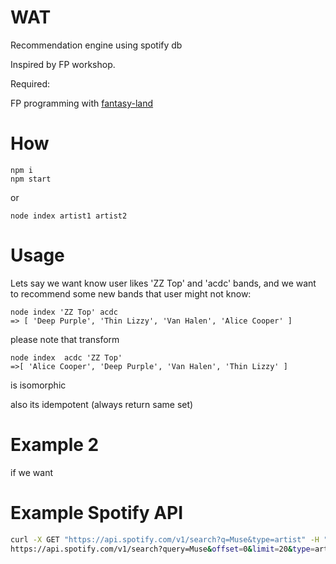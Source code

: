 # WAT

Recommendation engine using spotify db

Inspired by FP workshop.

Required:

FP programming with [fantasy-land](https://github.com/fantasyland/fantasy-land)

# How
```
npm i 
npm start
```
or 
```
node index artist1 artist2
```

# Usage

Lets say we want know user likes 'ZZ Top' and 'acdc' bands,
and we want to recommend some new bands that user might not know:
```
node index 'ZZ Top' acdc
=> [ 'Deep Purple', 'Thin Lizzy', 'Van Halen', 'Alice Cooper' ]
```

please note that transform
```
node index  acdc 'ZZ Top'
=>[ 'Alice Cooper', 'Deep Purple', 'Van Halen', 'Thin Lizzy' ]
```
is isomorphic

also its idempotent (always return same set)


# Example 2

if we want

# Example Spotify API

```bash
curl -X GET "https://api.spotify.com/v1/search?q=Muse&type=artist" -H "Accept: application/json"
https://api.spotify.com/v1/search?query=Muse&offset=0&limit=20&type=artist
```
